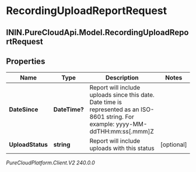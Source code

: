 # RecordingUploadReportRequest

## ININ.PureCloudApi.Model.RecordingUploadReportRequest

## Properties

|Name | Type | Description | Notes|
|------------ | ------------- | ------------- | -------------|
| **DateSince** | **DateTime?** | Report will include uploads since this date. Date time is represented as an ISO-8601 string. For example: yyyy-MM-ddTHH:mm:ss[.mmm]Z | |
| **UploadStatus** | **string** | Report will include uploads with this status | [optional] |



_PureCloudPlatform.Client.V2 240.0.0_
